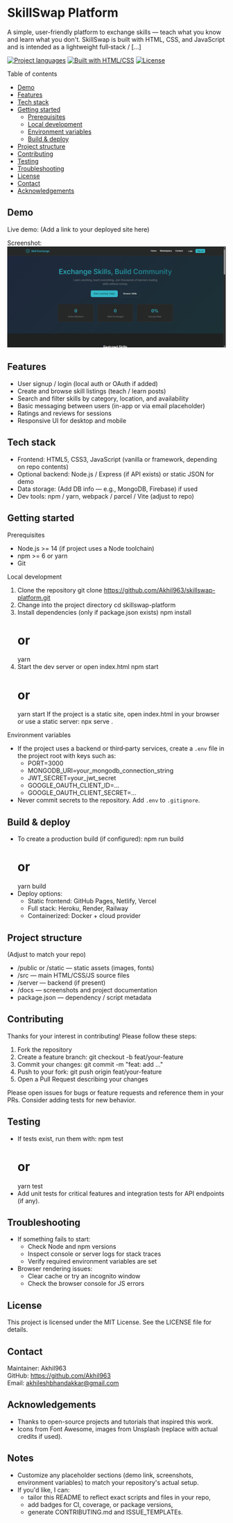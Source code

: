 # SkillSwap Platform

A simple, user-friendly platform to exchange skills — teach what you know and learn what you don't. SkillSwap is built with HTML, CSS, and JavaScript and is intended as a lightweight full‑stack / [...]

[![Project languages](https://img.shields.io/badge/JavaScript-50%25-yellow?logo=javascript)](#)
[![Built with HTML/CSS](https://img.shields.io/badge/HTML%20%2F%20CSS-49%25-orange?logo=html5)](#)
[![License](https://img.shields.io/badge/License-MIT-blue.svg)](#)

Table of contents
- [Demo](#demo)
- [Features](#features)
- [Tech stack](#tech-stack)
- [Getting started](#getting-started)
  - [Prerequisites](#prerequisites)
  - [Local development](#local-development)
  - [Environment variables](#environment-variables)
  - [Build & deploy](#build--deploy)
- [Project structure](#project-structure)
- [Contributing](#contributing)
- [Testing](#testing)
- [Troubleshooting](#troubleshooting)
- [License](#license)
- [Contact](#contact)
- [Acknowledgements](#acknowledgements)

Demo
----
Live demo: (Add a link to your deployed site here)

Screenshot:
![SkillSwap screenshot](client/assets/skillExchange.png)

Features
--------
- User signup / login (local auth or OAuth if added)
- Create and browse skill listings (teach / learn posts)
- Search and filter skills by category, location, and availability
- Basic messaging between users (in-app or via email placeholder)
- Ratings and reviews for sessions
- Responsive UI for desktop and mobile

Tech stack
----------
- Frontend: HTML5, CSS3, JavaScript (vanilla or framework, depending on repo contents)
- Optional backend: Node.js / Express (if API exists) or static JSON for demo
- Data storage: (Add DB info — e.g., MongoDB, Firebase) if used
- Dev tools: npm / yarn, webpack / parcel / Vite (adjust to repo)

Getting started
---------------

Prerequisites
- Node.js >= 14 (if project uses a Node toolchain)
- npm >= 6 or yarn
- Git

Local development
1. Clone the repository
   git clone https://github.com/Akhil963/skillswap-platform.git
2. Change into the project directory
   cd skillswap-platform
3. Install dependencies (only if package.json exists)
   npm install
   # or
   yarn
4. Start the dev server or open index.html
   npm start
   # or
   yarn start
   If the project is a static site, open index.html in your browser or use a static server:
   npx serve .

Environment variables
- If the project uses a backend or third‑party services, create a `.env` file in the project root with keys such as:
  - PORT=3000
  - MONGODB_URI=your_mongodb_connection_string
  - JWT_SECRET=your_jwt_secret
  - GOOGLE_OAUTH_CLIENT_ID=...
  - GOOGLE_OAUTH_CLIENT_SECRET=...
- Never commit secrets to the repository. Add `.env` to `.gitignore`.

Build & deploy
--------------
- To create a production build (if configured):
  npm run build
  # or
  yarn build
- Deploy options:
  - Static frontend: GitHub Pages, Netlify, Vercel
  - Full stack: Heroku, Render, Railway
  - Containerized: Docker + cloud provider

Project structure
-----------------
(Adjust to match your repo)
- /public or /static — static assets (images, fonts)
- /src — main HTML/CSS/JS source files
- /server — backend (if present)
- /docs — screenshots and project documentation
- package.json — dependency / script metadata

Contributing
------------
Thanks for your interest in contributing! Please follow these steps:
1. Fork the repository
2. Create a feature branch: git checkout -b feat/your-feature
3. Commit your changes: git commit -m "feat: add ..."
4. Push to your fork: git push origin feat/your-feature
5. Open a Pull Request describing your changes

Please open issues for bugs or feature requests and reference them in your PRs. Consider adding tests for new behavior.

Testing
-------
- If tests exist, run them with:
  npm test
  # or
  yarn test
- Add unit tests for critical features and integration tests for API endpoints (if any).

Troubleshooting
---------------
- If something fails to start:
  - Check Node and npm versions
  - Inspect console or server logs for stack traces
  - Verify required environment variables are set
- Browser rendering issues:
  - Clear cache or try an incognito window
  - Check the browser console for JS errors

License
-------
This project is licensed under the MIT License. See the LICENSE file for details.

Contact
-------
Maintainer: Akhil963  
GitHub: https://github.com/Akhil963  
Email: akhileshbhandakkar@gmail.com

Acknowledgements
----------------
- Thanks to open-source projects and tutorials that inspired this work.
- Icons from Font Awesome, images from Unsplash (replace with actual credits if used).

Notes
-----
- Customize any placeholder sections (demo link, screenshots, environment variables) to match your repository's actual setup.
- If you'd like, I can:
  - tailor this README to reflect exact scripts and files in your repo,
  - add badges for CI, coverage, or package versions,
  - generate CONTRIBUTING.md and ISSUE_TEMPLATEs.